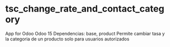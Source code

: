 # tsc_change_rate_and_contact_category
App for Odoo 
Odoo 15 
Dependencias: base, product 
Permite cambiar tasa y la categoria de un producto solo para usuarios autorizados
